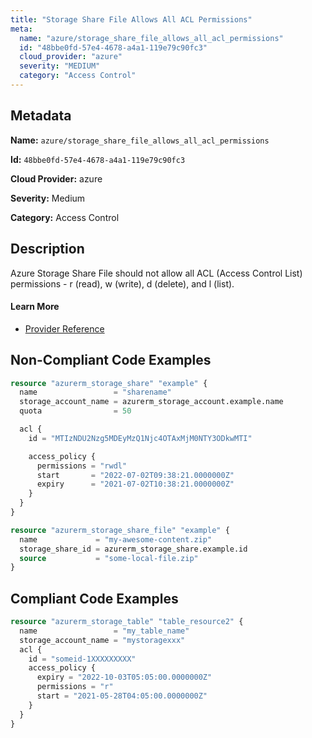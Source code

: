```yaml
---
title: "Storage Share File Allows All ACL Permissions"
meta:
  name: "azure/storage_share_file_allows_all_acl_permissions"
  id: "48bbe0fd-57e4-4678-a4a1-119e79c90fc3"
  cloud_provider: "azure"
  severity: "MEDIUM"
  category: "Access Control"
---
```


## Metadata
**Name:** `azure/storage_share_file_allows_all_acl_permissions`

**Id:** `48bbe0fd-57e4-4678-a4a1-119e79c90fc3`

**Cloud Provider:** azure

**Severity:** Medium

**Category:** Access Control

## Description
Azure Storage Share File should not allow all ACL (Access Control List) permissions - r (read), w (write), d (delete), and l (list).

#### Learn More

 - [Provider Reference](https://registry.terraform.io/providers/hashicorp/azurerm/latest/docs/resources/storage_share_file)

## Non-Compliant Code Examples
```terraform
resource "azurerm_storage_share" "example" {
  name                 = "sharename"
  storage_account_name = azurerm_storage_account.example.name
  quota                = 50

  acl {
    id = "MTIzNDU2Nzg5MDEyMzQ1Njc4OTAxMjM0NTY3ODkwMTI"

    access_policy {
      permissions = "rwdl"
      start       = "2022-07-02T09:38:21.0000000Z"
      expiry      = "2021-07-02T10:38:21.0000000Z"
    }
  }
}

resource "azurerm_storage_share_file" "example" {
  name             = "my-awesome-content.zip"
  storage_share_id = azurerm_storage_share.example.id
  source           = "some-local-file.zip"
}

```

## Compliant Code Examples
```terraform
resource "azurerm_storage_table" "table_resource2" {
  name                 = "my_table_name"
  storage_account_name = "mystoragexxx"
  acl {
    id = "someid-1XXXXXXXXX"
    access_policy {
      expiry = "2022-10-03T05:05:00.0000000Z"
      permissions = "r"
      start = "2021-05-28T04:05:00.0000000Z"
    }
  }
}

```